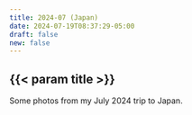 ```yaml
---
title: 2024-07 (Japan)
date: 2024-07-19T08:37:29-05:00
draft: false
new: false
---
```


## {{< param title >}}

Some photos from my July 2024 trip to Japan.
 